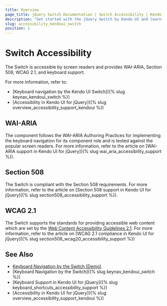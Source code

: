 ```yaml
---
title: Overview
page_title: jQuery Switch Documentation | Switch Accessibility | Kendo UI
description: "Get started with the jQuery Switch by Kendo UI and learn about its accessibility support for WAI-ARIA, Section 508, and WCAG 2.1."
slug: accessibility_kendoui_switch
position: 1
---
```


# Switch Accessibility

The Switch is accessible by screen readers and provides WAI-ARIA, Section 508, WCAG 2.1, and keyboard support.

For more information, refer to:
* [Keyboard navigation by the Kendo UI Switch]({% slug keynav_kendoui_switch %})
* [Accessibility in Kendo UI for jQuery]({% slug overview_accessibility_support_kendoui %})

## WAI-ARIA

The component follows the WAI-ARIA Authoring Practices for implementing the keyboard navigation for its component role and is tested against the popular screen readers. For more information, refer to the article on [WAI-ARIA support in Kendo UI for jQuery]({% slug wai_aria_accessibility_support %}).

## Section 508

The Switch is compliant with the Section 508 requirements. For more information, refer to the article on [Section 508 support in Kendo UI for jQuery]({% slug section508_accessibility_support %}).

## WCAG 2.1

The Switch supports the standards for providing accessible web content which are set by the [Web Content Accessibility Guidelines 2.1](https://www.w3.org/TR/WCAG/). For more information, refer to the article on [WCAG 2.1 compliance in Kendo UI for jQuery]({% slug section508_wcag20_accessibility_support %})

## See Also

* [Keyboard Navigation by the Switch (Demo)](https://demos.telerik.com/kendo-ui/switch/keyboard-navigation)
* [Keyboard Navigation by the Switch]({% slug keynav_kendoui_switch %})
* [Keyboard Support in Kendo UI for jQuery]({% slug keyboard_shortcuts_accessibility_support %})
* [Accessibility in Kendo UI for jQuery]({% slug overview_accessibility_support_kendoui %})
